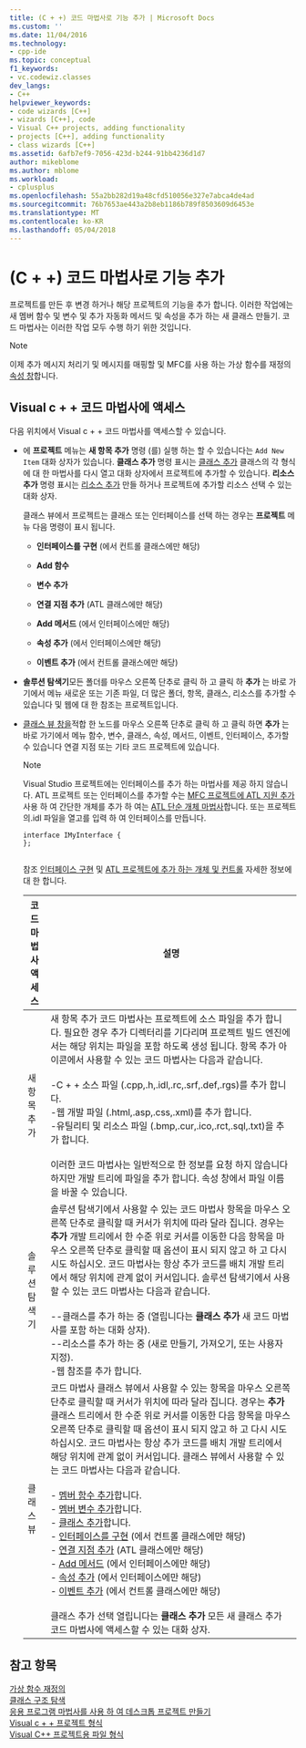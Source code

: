 ```yaml
---
title: (C + +) 코드 마법사로 기능 추가 | Microsoft Docs
ms.custom: ''
ms.date: 11/04/2016
ms.technology:
- cpp-ide
ms.topic: conceptual
f1_keywords:
- vc.codewiz.classes
dev_langs:
- C++
helpviewer_keywords:
- code wizards [C++]
- wizards [C++], code
- Visual C++ projects, adding functionality
- projects [C++], adding functionality
- class wizards [C++]
ms.assetid: 6afb7ef9-7056-423d-b244-91bb4236d1d7
author: mikeblome
ms.author: mblome
ms.workload:
- cplusplus
ms.openlocfilehash: 55a2bb282d19a48cfd510056e327e7abca4de4ad
ms.sourcegitcommit: 76b7653ae443a2b8eb1186b789f8503609d6453e
ms.translationtype: MT
ms.contentlocale: ko-KR
ms.lasthandoff: 05/04/2018
---
```

# <a name="adding-functionality-with-code-wizards-c"></a>(C + +) 코드 마법사로 기능 추가
프로젝트를 만든 후 변경 하거나 해당 프로젝트의 기능을 추가 합니다. 이러한 작업에는 새 멤버 함수 및 변수 및 추가 자동화 메서드 및 속성을 추가 하는 새 클래스 만들기. 코드 마법사는 이러한 작업 모두 수행 하기 위한 것입니다.  
  
> [!NOTE]
>  이제 추가 메시지 처리기 및 메시지를 매핑할 및 MFC를 사용 하는 가상 함수를 재정의 [속성 창](/visualstudio/ide/reference/properties-window)합니다.  
  
## <a name="accessing-visual-c-code-wizards"></a>Visual c + + 코드 마법사에 액세스  
 다음 위치에서 Visual c + + 코드 마법사를 액세스할 수 있습니다.  
  
-   에 **프로젝트** 메뉴는 **새 항목 추가** 명령 (를) 실행 하는 할 수 있습니다는 `Add New Item` 대화 상자가 있습니다. **클래스 추가** 명령 표시는 [클래스 추가](../ide/add-class-dialog-box.md) 클래스의 각 형식에 대 한 마법사를 다시 열고 대화 상자에서 프로젝트에 추가할 수 있습니다. **리소스 추가** 명령 표시는 [리소스 추가](../windows/add-resource-dialog-box.md) 만들 하거나 프로젝트에 추가할 리소스 선택 수 있는 대화 상자.  
  
     클래스 뷰에서 프로젝트는 클래스 또는 인터페이스를 선택 하는 경우는 **프로젝트** 메뉴 다음 명령이 표시 됩니다.  
  
    -   **인터페이스를 구현** (에서 컨트롤 클래스에만 해당)  
  
    -   **Add 함수**  
  
    -   **변수 추가**  
  
    -   **연결 지점 추가** (ATL 클래스에만 해당)  
  
    -   **Add 메서드** (에서 인터페이스에만 해당)  
  
    -   **속성 추가** (에서 인터페이스에만 해당)  
  
    -   **이벤트 추가** (에서 컨트롤 클래스에만 해당)  
  
-   **솔루션 탐색기**모든 폴더를 마우스 오른쪽 단추로 클릭 하 고 클릭 하 **추가** 는 바로 가기에서 메뉴 새로운 또는 기존 파일, 더 많은 폴더, 항목, 클래스, 리소스를 추가할 수 있습니다 및 웹에 대 한 참조는 프로젝트입니다.  
  
-   [클래스 뷰 창을](http://msdn.microsoft.com/en-us/8d7430a9-3e33-454c-a9e1-a85e3d2db925)적합 한 노드를 마우스 오른쪽 단추로 클릭 하 고 클릭 하면 **추가** 는 바로 가기에서 메뉴 함수, 변수, 클래스, 속성, 메서드, 이벤트, 인터페이스, 추가할 수 있습니다 연결 지점 또는 기타 코드 프로젝트에 있습니다.  
  
    > [!NOTE]
    >  Visual Studio 프로젝트에는 인터페이스를 추가 하는 마법사를 제공 하지 않습니다. ATL 프로젝트 또는 인터페이스를 추가할 수는 [MFC 프로젝트에 ATL 지원 추가](../mfc/reference/adding-atl-support-to-your-mfc-project.md) 사용 하 여 간단한 개체를 추가 하 여는 [ATL 단순 개체 마법사](../atl/reference/atl-simple-object-wizard.md)합니다. 또는 프로젝트의.idl 파일을 열고를 입력 하 여 인터페이스를 만듭니다.  
  
    ```  
    interface IMyInterface {  
    };  
  
    ```  
  
     참조 [인터페이스 구현](../ide/implementing-an-interface-visual-cpp.md) 및 [ATL 프로젝트에 추가 하는 개체 및 컨트롤](../atl/reference/adding-objects-and-controls-to-an-atl-project.md) 자세한 정보에 대 한 합니다.  
  
    |코드 마법사 액세스|설명|  
    |-----------------------------|-----------------|  
    |새 항목 추가|새 항목 추가 코드 마법사는 프로젝트에 소스 파일을 추가 합니다. 필요한 경우 추가 디렉터리를 기다리며 프로젝트 빌드 엔진에서는 해당 위치는 파일을 포함 하도록 생성 됩니다. 항목 추가 아이콘에서 사용할 수 있는 코드 마법사는 다음과 같습니다.<br /><br /> -C + + 소스 파일 (.cpp,.h,.idl,.rc,.srf,.def,.rgs)를 추가 합니다.<br />-웹 개발 파일 (.html,.asp,.css,.xml)를 추가 합니다.<br />-유틸리티 및 리소스 파일 (.bmp,.cur,.ico,.rct,.sql,.txt)을 추가 합니다.<br /><br /> 이러한 코드 마법사는 일반적으로 한 정보를 요청 하지 않습니다 하지만 개발 트리에 파일을 추가 합니다. 속성 창에서 파일 이름을 바꿀 수 있습니다.|  
    |솔루션 탐색기|솔루션 탐색기에서 사용할 수 있는 코드 마법사 항목을 마우스 오른쪽 단추로 클릭할 때 커서가 위치에 따라 달라 집니다. 경우는 **추가** 개발 트리에서 한 수준 위로 커서를 이동한 다음 항목을 마우스 오른쪽 단추로 클릭할 때 옵션이 표시 되지 않고 하 고 다시 시도 하십시오. 코드 마법사는 항상 추가 코드를 배치 개발 트리에서 해당 위치에 관계 없이 커서입니다. 솔루션 탐색기에서 사용할 수 있는 코드 마법사는 다음과 같습니다.<br /><br /> --클래스를 추가 하는 중 (열립니다는 **클래스 추가** 새 코드 마법사를 포함 하는 대화 상자).<br />--리소스를 추가 하는 중 (새로 만들기, 가져오기, 또는 사용자 지정).<br />-웹 참조를 추가 합니다.|  
    |클래스 뷰|코드 마법사 클래스 뷰에서 사용할 수 있는 항목을 마우스 오른쪽 단추로 클릭할 때 커서가 위치에 따라 달라 집니다. 경우는 **추가** 클래스 트리에서 한 수준 위로 커서를 이동한 다음 항목을 마우스 오른쪽 단추로 클릭할 때 옵션이 표시 되지 않고 하 고 다시 시도 하십시오. 코드 마법사는 항상 추가 코드를 배치 개발 트리에서 해당 위치에 관계 없이 커서입니다. 클래스 뷰에서 사용할 수 있는 코드 마법사는 다음과 같습니다.<br /><br /> -   [멤버 함수 추가](../ide/adding-a-member-function-visual-cpp.md)합니다.<br />-   [멤버 변수 추가](../ide/adding-a-member-variable-visual-cpp.md)합니다.<br />-   [클래스 추가](../ide/adding-a-class-visual-cpp.md)합니다.<br />-   [인터페이스를 구현](../ide/implement-interface-wizard.md) (에서 컨트롤 클래스에만 해당)<br />-   [연결 지점 추가](../ide/implement-connection-point-wizard.md) (ATL 클래스에만 해당)<br />-   [Add 메서드](../ide/add-method-wizard.md) (에서 인터페이스에만 해당)<br />-   [속성 추가](../ide/names-add-property-wizard.md) (에서 인터페이스에만 해당)<br />-   [이벤트 추가](../ide/add-event-wizard.md) (에서 컨트롤 클래스에만 해당)<br /><br /> 클래스 추가 선택 열립니다는 **클래스 추가** 모든 새 클래스 추가 코드 마법사에 액세스할 수 있는 대화 상자.|  
  
## <a name="see-also"></a>참고 항목  
 [가상 함수 재정의](../ide/overriding-a-virtual-function-visual-cpp.md)   
 [클래스 구조 탐색](../ide/navigating-the-class-structure-visual-cpp.md)   
 [응용 프로그램 마법사를 사용 하 여 데스크톱 프로젝트 만들기](../ide/creating-desktop-projects-by-using-application-wizards.md)   
 [Visual c + + 프로젝트 형식](../ide/visual-cpp-project-types.md)   
 [Visual C++ 프로젝트용 파일 형식](../ide/file-types-created-for-visual-cpp-projects.md)